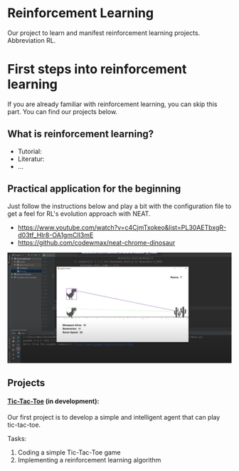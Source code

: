 # Reinforcement Learning

Our project to learn and manifest reinforcement learning projects.
Abbreviation RL.

# First steps into reinforcement learning

If you are already familiar with reinforcement learning, you can skip this part. You can find our projects below.

## What is reinforcement learning?
- Tutorial:
- Literatur: 
- ...
## Practical application for the beginning
Just follow the instructions below and play a bit with the configuration file to get a feel for RL's evolution approach with NEAT.
- https://www.youtube.com/watch?v=c4CjmTxokeo&list=PL30AETbxgR-d03tf_HIr8-OA1gmClI3mE
- https://github.com/codewmax/neat-chrome-dinosaur

![Alt-Text](/sample_chromeDinoNeat.jpg) 

## Projects

#### [Tic-Tac-Toe](https://github.com/United-AI/smart_tictactoe) (in development):
Our first project is to develop a simple and intelligent agent that can play tic-tac-toe.

Tasks:
1. Coding a simple Tic-Tac-Toe game
2. Implementing a reinforcement learning algorithm
